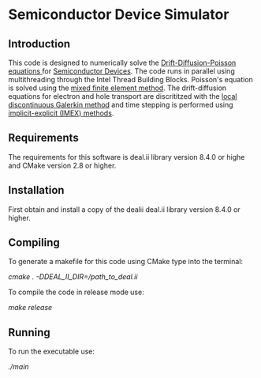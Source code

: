 # Semiconductor Device Simulator

## Introduction
This code is designed to numerically solve the <a href="http://www.iue.tuwien.ac.at/phd/triebl/node15.html"> 
Drift-Diffusion-Poisson equations </a> for <a href="https://en.wikipedia.org/wiki/Semiconductor_device">
Semiconductor Devices</a>. The code runs in parallel using multithreading through the Intel Thread Building Blocks.
Poisson's equation is solved using the 
<a href="https://en.wikipedia.org/wiki/Mixed_finite_element_method"> mixed finite element method</a>. 
The drift-diffusion equations for electron and hole transport are discrititzed with
the <a href="http://www.math.umn.edu/~arnold/papers/dgerr.pdf"> local discontinuous Galerkin method</a>
and time stepping is performed using 
<a href="https://en.wikipedia.org/wiki/Explicit_and_implicit_methods"> implicit-explicit 
(IMEX) methods</a>. 

## Requirements
The requirements for this software is deal.ii library version 8.4.0 or highe and CMake version 2.8 or higher.

## Installation
First obtain and install a copy of the dealii deal.ii library version 8.4.0 or higher. 

## Compiling
To generate a makefile for this code using CMake type into the terminal:

*cmake . -DDEAL_II_DIR=/path_to_deal.ii*

To compile the code in release mode use:

*make release*

## Running
To run the executable use:

*./main*
